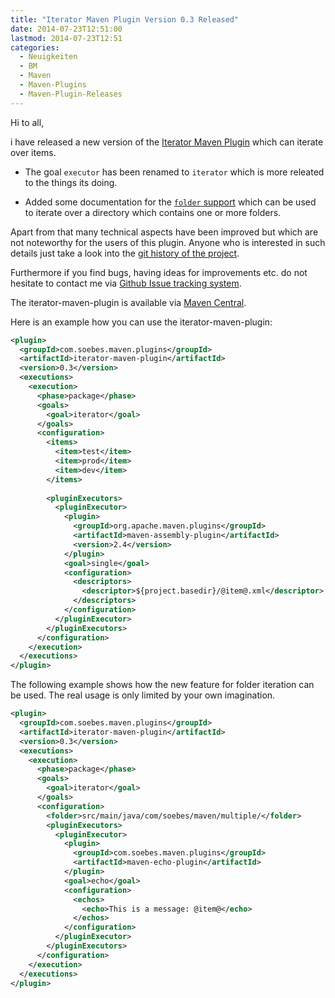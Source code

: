 ```yaml
---
title: "Iterator Maven Plugin Version 0.3 Released"
date: 2014-07-23T12:51:00
lastmod: 2014-07-23T12:51
categories:
  - Neuigkeiten
  - BM
  - Maven
  - Maven-Plugins
  - Maven-Plugin-Releases
---
```

Hi to all,

i have released a new version of the [Iterator Maven Plugin](http://khmarbaise.github.io/iterator-maven-plugin/) 
which can iterate over items.

 * The goal `executor` has been renamed to `iterator` which is more releated to the things its doing.

 * Added some documentation for the 
   [`folder` support](http://khmarbaise.github.io/iterator-maven-plugin/iterator-folder.html) 
   which can be used to iterate over a directory which contains one or more folders.

Apart from that many technical aspects have been improved but which are not
noteworthy for the users of this plugin. Anyone who is interested in such details 
just take a look into the [git history of the project](https://github.com/khmarbaise/iterator-maven-plugin).

Furthermore if you find bugs, having ideas for improvements etc. do not hesitate
to contact me via [Github Issue tracking system](https://github.com/khmarbaise/iterator-maven-plugin/issues).

The iterator-maven-plugin is available via 
[Maven Central](http://search.maven.org/#search|ga|1|a%3A%22iterator-maven-plugin%22).

<!-- more -->

Here is an example how you can use the iterator-maven-plugin:

```xml
<plugin>
  <groupId>com.soebes.maven.plugins</groupId>
  <artifactId>iterator-maven-plugin</artifactId>
  <version>0.3</version>
  <executions>
    <execution>
      <phase>package</phase>
      <goals>
        <goal>iterator</goal>
      </goals>
      <configuration>
        <items>
          <item>test</item>
          <item>prod</item>
          <item>dev</item>
        </items>
 
        <pluginExecutors>
          <pluginExecutor>
            <plugin>
              <groupId>org.apache.maven.plugins</groupId>
              <artifactId>maven-assembly-plugin</artifactId>
              <version>2.4</version>
            </plugin>
            <goal>single</goal>
            <configuration>
              <descriptors>
                <descriptor>${project.basedir}/@item@.xml</descriptor>
              </descriptors>
            </configuration>
          </pluginExecutor>
        </pluginExecutors>
      </configuration>
    </execution>
  </executions>
</plugin>
```

The following example shows how the new feature for folder iteration can be used. The
real usage is only limited by your own imagination.

```xml
<plugin>
  <groupId>com.soebes.maven.plugins</groupId>
  <artifactId>iterator-maven-plugin</artifactId>
  <version>0.3</version>
  <executions>
    <execution>
      <phase>package</phase>
      <goals>
        <goal>iterator</goal>
      </goals>
      <configuration>
        <folder>src/main/java/com/soebes/maven/multiple/</folder>
        <pluginExecutors>
          <pluginExecutor>
            <plugin>
              <groupId>com.soebes.maven.plugins</groupId>
              <artifactId>maven-echo-plugin</artifactId>
            </plugin>
            <goal>echo</goal>
            <configuration>
              <echos>
                <echo>This is a message: @item@</echo>
              </echos>
            </configuration>
          </pluginExecutor>
        </pluginExecutors>
      </configuration>
    </execution>
  </executions>
</plugin>
```
